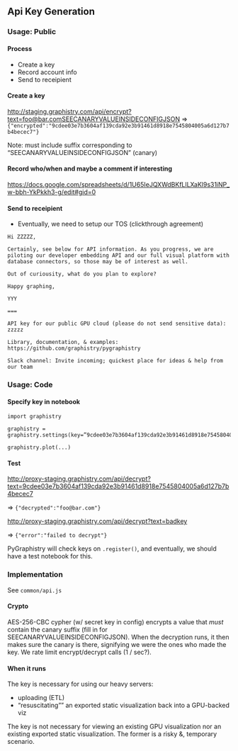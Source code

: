 ## Api Key Generation

### Usage: Public

#### Process

* Create a key
* Record account info
* Send to receipient

#### Create a key

http://staging.graphistry.com/api/encrypt?text=foo@bar.comSEECANARYVALUEINSIDECONFIGJSON
=>
`{"encrypted":"9cdee03e7b3604af139cda92e3b91461d8918e7545804005a6d127b7b4becec7"}`

Note: must include suffix corresponding to “SEECANARYVALUEINSIDECONFIGJSON” (canary)

#### Record who/when and maybe a comment if interesting

https://docs.google.com/spreadsheets/d/1U65IeJQXWdBKfLlLXaKl9s31iNP_w-bbh-YkPkkh3-g/edit#gid=0

#### Send to receipient

* Eventually, we need to setup our TOS (clickthrough agreement)

```
Hi ZZZZZ,

Certainly, see below for API information. As you progress, we are piloting our developer embedding API and our full visual platform with database connectors, so those may be of interest as well.

Out of curiousity, what do you plan to explore?

Happy graphing,

YYY

===

API key for our public GPU cloud (please do not send sensitive data):
zzzzz

Library, documentation, & examples: https://github.com/graphistry/pygraphistry

Slack channel: Invite incoming; quickest place for ideas & help from our team
```

### Usage: Code

#### Specify key in notebook

```
import graphistry

graphistry = graphistry.settings(key=”9cdee03e7b3604af139cda92e3b91461d8918e7545804005a6d127b7b4becec7")

graphistry.plot(...)
```

#### Test

http://proxy-staging.graphistry.com/api/decrypt?text=9cdee03e7b3604af139cda92e3b91461d8918e7545804005a6d127b7b4becec7

=> `{"decrypted":"foo@bar.com"}`

http://proxy-staging.graphistry.com/api/decrypt?text=badkey

=> `{"error":"failed to decrypt"}`

PyGraphistry will check keys on `.register()`, and eventually, we should have a test notebook for this.

### Implementation

See `common/api.js`

#### Crypto

AES-256-CBC cypher (w/ secret key in config) encrypts a value that *must* contain the canary suffix (fill in for SEECANARYVALUEINSIDECONFIGJSON). When the decryption runs, it then makes sure the canary is there, signifying we were the ones who made the key. We rate limit encrypt/decrypt calls (1 / sec?).

#### When it runs

The key is necessary for using our heavy servers:
* uploading (ETL)
* “resuscitating”” an exported static visualization back into a GPU-backed viz

The key is not necessary for viewing an existing GPU visualization nor an existing exported static visualization. The former is a risky &, temporary scenario.




